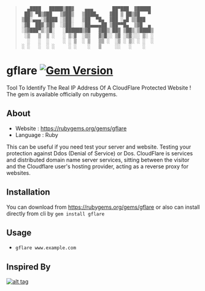 >```
>   ▄████   █████▒██▓    ▄▄▄       ██▀███  ▓█████ 
>  ██▒ ▀█▒▓██   ▒▓██▒   ▒████▄    ▓██ ▒ ██▒▓█   ▀ 
> ▒██░▄▄▄░▒████ ░▒██░   ▒██  ▀█▄  ▓██ ░▄█ ▒▒███   
> ░▓█  ██▓░▓█▒  ░▒██░   ░██▄▄▄▄██ ▒██▀▀█▄  ▒▓█  ▄ 
> ░▒▓███▀▒░▒█░   ░██████▒▓█   ▓██▒░██▓ ▒██▒░▒████▒
>  ░▒   ▒  ▒ ░   ░ ▒░▓  ░▒▒   ▓▒█░░ ▒▓ ░▒▓░░░ ▒░ ░
>   ░   ░  ░     ░ ░ ▒  ░ ▒   ▒▒ ░  ░▒ ░ ▒░ ░ ░  ░
> ░ ░   ░  ░ ░     ░ ░    ░   ▒     ░░   ░    ░   
>```

# gflare [![Gem Version](https://badge.fury.io/rb/gflare.svg)](https://badge.fury.io/rb/gflare)

Tool To Identify The Real IP Address Of A CloudFlare Protected Website ! The gem is available officially on rubygems.

## About

- Website : https://rubygems.org/gems/gflare
- Language : Ruby

This can be useful if you need test your server and website. Testing your protection against Ddos (Denial of Service) or Dos.
CloudFlare is services and distributed domain name server services, sitting between the visitor and the Cloudflare user's hosting provider, acting as a reverse proxy for websites. 

 
## Installation

You can download from https://rubygems.org/gems/gflare or also can install directly from cli by `gem install gflare`

## Usage

- `gflare www.example.com`

## Inspired By
[![alt tag](http://nikolaskama.me/content/images/2016/07/mr-robot-1.gif)](https://wikipedia.org/wiki/Mr._Robot)
